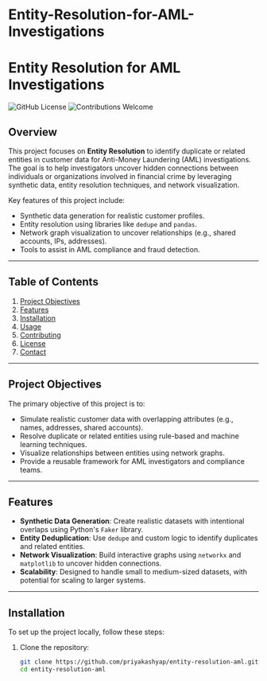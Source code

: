 # Entity-Resolution-for-AML-Investigations

# Entity Resolution for AML Investigations

![GitHub License](https://img.shields.io/badge/license-MIT-blue) ![Contributions Welcome](https://img.shields.io/badge/contributions-welcome-brightgreen)

## Overview

This project focuses on **Entity Resolution** to identify duplicate or related entities in customer data for Anti-Money Laundering (AML) investigations. The goal is to help investigators uncover hidden connections between individuals or organizations involved in financial crime by leveraging synthetic data, entity resolution techniques, and network visualization.

Key features of this project include:
- Synthetic data generation for realistic customer profiles.
- Entity resolution using libraries like `dedupe` and `pandas`.
- Network graph visualization to uncover relationships (e.g., shared accounts, IPs, addresses).
- Tools to assist in AML compliance and fraud detection.

---

## Table of Contents

1. [Project Objectives](#project-objectives)
2. [Features](#features)
3. [Installation](#installation)
4. [Usage](#usage)
5. [Contributing](#contributing)
6. [License](#license)
7. [Contact](#contact)

---

## Project Objectives

The primary objective of this project is to:
- Simulate realistic customer data with overlapping attributes (e.g., names, addresses, shared accounts).
- Resolve duplicate or related entities using rule-based and machine learning techniques.
- Visualize relationships between entities using network graphs.
- Provide a reusable framework for AML investigators and compliance teams.

---

## Features

- **Synthetic Data Generation**: Create realistic datasets with intentional overlaps using Python's `Faker` library.
- **Entity Deduplication**: Use `dedupe` and custom logic to identify duplicates and related entities.
- **Network Visualization**: Build interactive graphs using `networkx` and `matplotlib` to uncover hidden connections.
- **Scalability**: Designed to handle small to medium-sized datasets, with potential for scaling to larger systems.

---

## Installation

To set up the project locally, follow these steps:

1. Clone the repository:
   ```bash
   git clone https://github.com/priyakashyap/entity-resolution-aml.git
   cd entity-resolution-aml

